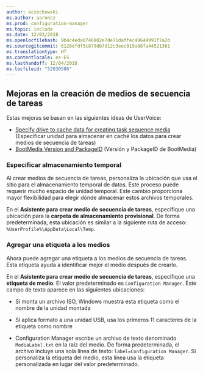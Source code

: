 ```yaml
---
author: aczechowski
ms.author: aaroncz
ms.prod: configuration-manager
ms.topic: include
ms.date: 12/03/2018
ms.openlocfilehash: 9b4c4eda0746902e7de71daffec49644991f7a2d
ms.sourcegitcommit: 6126dfdf5c879db7d12c3eec019a88fa44521361
ms.translationtype: HT
ms.contentlocale: es-ES
ms.lasthandoff: 12/04/2018
ms.locfileid: "52830586"
---
```

## <a name="bkmk_tsmedia"></a> Mejoras en la creación de medios de secuencia de tareas 
<!--1359388-->

Estas mejoras se basan en las siguientes ideas de UserVoice:  
- [Specify drive to cache data for creating task sequence media](https://configurationmanager.uservoice.com/forums/300492-ideas/suggestions/34061488-specify-drive-to-cache-data-for-creating-task-sequ) (Especificar unidad para almacenar en caché los datos para crear medios de secuencia de tareas)  
- [BootMedia Version and PackageID](https://configurationmanager.uservoice.com/forums/300492-ideas/suggestions/32117215-bootmedia-version-and-packageid) (Versión y PackageID de BootMedia)  


### <a name="specify-temporary-storage"></a>Especificar almacenamiento temporal

Al crear medios de secuencia de tareas, personaliza la ubicación que usa el sitio para el almacenamiento temporal de datos. Este proceso puede requerir mucho espacio de unidad temporal. Este cambio proporciona mayor flexibilidad para elegir dónde almacenar estos archivos temporales. 

En el **Asistente para crear medio de secuencia de tareas**, especifique una ubicación para la **carpeta de almacenamiento provisional**. De forma predeterminada, esta ubicación es similar a la siguiente ruta de acceso: `%UserProfile%\AppData\Local\Temp`.


### <a name="add-a-label-to-the-media"></a>Agregar una etiqueta a los medios

Ahora puede agregar una etiqueta a los medios de secuencia de tareas. Esta etiqueta ayuda a identificar mejor el medio después de crearlo.

En el **Asistente para crear medio de secuencia de tareas**, especifique una **etiqueta de medio**. El valor predeterminado es `Configuration Manager`. Este campo de texto aparece en las siguientes ubicaciones:  

- Si monta un archivo ISO, Windows muestra esta etiqueta como el nombre de la unidad montada  

- Si aplica formato a una unidad USB, usa los primeros 11 caracteres de la etiqueta como nombre  

- Configuration Manager escribe un archivo de texto denominado `MediaLabel.txt` en la raíz del medio. De forma predeterminada, el archivo incluye una sola línea de texto: `label=Configuration Manager`. Si personaliza la etiqueta del medio, esta línea usa la etiqueta personalizada en lugar del valor predeterminado.  


